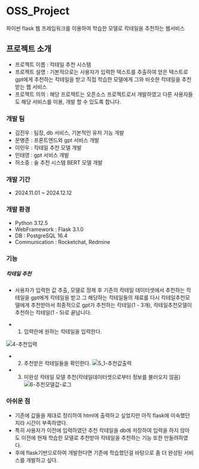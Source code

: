 # OSS_Project
파이썬 flask 웹 프레임워크를 이용하여 학습한 모델로 칵테일을 추천하는 웹서비스


## 프로젝트 소개
- 프로젝트 이름 : 칵테일 추천 시스템
- 프로젝트 설명 : 기본적으로는 사용자가 입력한 텍스트를 추출하여 얻은 텍스트로 gpt에게 추천하는 칵테일을 받고 직접 학습한 모델에게 그와 비슷한 칵테일을 추천받는 웹 서비스
- 프로젝트 의의 : 해당 프로젝트는 오픈소스 프로젝트로서 개발하였고 다른 사용자들도 해당 서비스를 이용, 개발 할 수 있도록 합니다. 


### 개발 팀 
- 김진우 : 팀장, db 서비스, 기본적인 유저 기능 개발
- 문병준 : 프론트엔드와 gpt 서비스 개발
- 이민우 : 칵테일 추천 모델 개발
- 인태영 : gpt 서비스 개발
- 허소중 : 술 추천 시스템 BERT 모델 개발


### 개발 기간
- 2024.11.01 ~ 2024.12.12


### 개발 환경
- Python 3.12.5
- WebFramework : Flask 3.1.0
- DB : PostgreSQL 16.4
- Communication : Rocketchat, Redmine


### 기능


##### 칵테일 추천
- 사용자가 입력한 값 추출, 모델로 정제 후 기존의 칵테일 데이터셋에서
  추천하는 칵테일을 gpt에게 칵테일을 받고 그 해당하는 칵테일들의 재료를 다시 칵테일추천모델에게 추천받아서 최종적으로 gpt가 추천하는 칵테일(1 - 3개), 칵테일추천모델이 추천하는 칵테일(1 - 5)로 끝납니다.

- 1. 입력란에 원하는 칵테일을 입력한다.

![4-추천입력](https://github.com/user-attachments/assets/126716b5-1112-44fb-98ef-5232938c2a19)



- 2. 추천받은 칵테일들을 확인한다.
![5_1-추천값출력](https://github.com/user-attachments/assets/c2a53903-e67c-484e-8b5d-ac04c5799110)



- 3. 미완성 칵테일 모델 추천(칵테일데이터셋으로부터 정보를 불러오지 않음)
![6-추천모델값-로그](https://github.com/user-attachments/assets/babd7aad-cbd8-47b4-9cef-98785004435d)


### 아쉬운 점
- 기존에 값들을 제대로 정리하여 html에 출력하고 싶었지만 아직 flask에 미숙했던지라 시간이 부족하였다.
- 특히 사용자가 이전에 입력하였던 추천 칵테일을 db에 저장하여 입력을 하지 않아도 이전에 현재 학습한 모델로 추천받아 칵테일을 추천하는 기능 또한 만들려하였다.
- 후에 flask기반으로하여 개발한다면 기존에 학습했던걸 바탕으로 좀 더 완성된 서비스를 개발하고 싶다.




